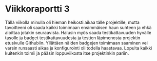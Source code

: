 # Viikkoraportti 3

Tällä viikolla minulla oli hieman heikosti aikaa tälle projektille, mutta tavoitteeni oli saada kaikki toimimaan ensimmäisen haun suhteen ja ehkä aloittaa jotakin seuraavista. Halusin myös saada testikattavuuden hyvälle tasolle ja badget testikattavuudesta ja testien läpimenosta projektin etusivulle Githubiin. Yllättäen näiden badgejen toimimaan saaminen vei varsin runsaasti aikaa ja konfigurointi oli todella haastavaa. Lopulta kaikki kuitenkin toimii ja pääsin loppuviikosta itse projektinkin pariin.
